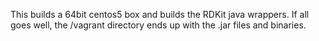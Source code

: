 This builds a 64bit centos5 box and builds the RDKit java wrappers.
If all goes well, the /vagrant directory ends up with the .jar files and binaries.
